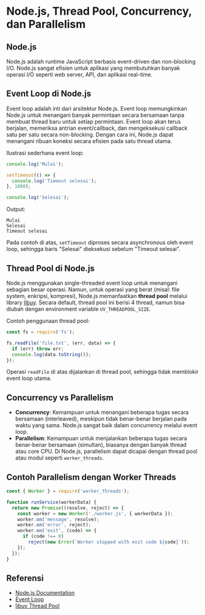 # Node.js, Thread Pool, Concurrency, dan Parallelism

## Node.js
Node.js adalah runtime JavaScript berbasis event-driven dan non-blocking I/O. Node.js sangat efisien untuk aplikasi yang membutuhkan banyak operasi I/O seperti web server, API, dan aplikasi real-time.

## Event Loop di Node.js
Event loop adalah inti dari arsitektur Node.js. Event loop memungkinkan Node.js untuk menangani banyak permintaan secara bersamaan tanpa membuat thread baru untuk setiap permintaan. Event loop akan terus berjalan, memeriksa antrian event/callback, dan mengeksekusi callback satu per satu secara non-blocking. Dengan cara ini, Node.js dapat menangani ribuan koneksi secara efisien pada satu thread utama.

Ilustrasi sederhana event loop:
```js
console.log('Mulai');

setTimeout(() => {
  console.log('Timeout selesai');
}, 1000);

console.log('Selesai');
```
Output:
```
Mulai
Selesai
Timeout selesai
```
Pada contoh di atas, `setTimeout` diproses secara asynchronous oleh event loop, sehingga baris "Selesai" dieksekusi sebelum "Timeout selesai".

## Thread Pool di Node.js
Node.js menggunakan single-threaded event loop untuk menangani sebagian besar operasi. Namun, untuk operasi yang berat (misal: file system, enkripsi, kompresi), Node.js memanfaatkan **thread pool** melalui library [libuv](https://libuv.org/). Secara default, thread pool ini berisi 4 thread, namun bisa diubah dengan environment variable `UV_THREADPOOL_SIZE`.

Contoh penggunaan thread pool:
```js
const fs = require('fs');

fs.readFile('file.txt', (err, data) => {
  if (err) throw err;
  console.log(data.toString());
});
```
Operasi `readFile` di atas dijalankan di thread pool, sehingga tidak memblokir event loop utama.

## Concurrency vs Parallelism

- **Concurrency**: Kemampuan untuk menangani beberapa tugas secara bersamaan (interleaved), meskipun tidak benar-benar berjalan pada waktu yang sama. Node.js sangat baik dalam concurrency melalui event loop.
- **Parallelism**: Kemampuan untuk menjalankan beberapa tugas secara benar-benar bersamaan (simultan), biasanya dengan banyak thread atau core CPU. Di Node.js, parallelism dapat dicapai dengan thread pool atau modul seperti `worker_threads`.

## Contoh Parallelism dengan Worker Threads

```js
const { Worker } = require('worker_threads');

function runService(workerData) {
  return new Promise((resolve, reject) => {
    const worker = new Worker('./worker.js', { workerData });
    worker.on('message', resolve);
    worker.on('error', reject);
    worker.on('exit', (code) => {
      if (code !== 0)
        reject(new Error(`Worker stopped with exit code ${code}`));
    });
  });
}
```

## Referensi
- [Node.js Documentation](https://nodejs.org/en/docs/)
- [Event Loop](https://nodejs.org/en/docs/guides/event-loop-timers-and-nexttick/)
- [libuv Thread Pool](https://nodejs.org/en/docs/guides/thread-pool/)